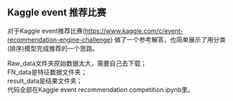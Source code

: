 ## Kaggle event 推荐比赛
对于Kaggle event推荐比赛(https://www.kaggle.com/c/event-recommendation-engine-challenge)
做了一个参考解答，也简单展示了用分类(排序)模型完成推荐的一个思路。<br>


Raw_data文件夹原始数据太大，需要自己去下载；<br/>
FN_data是特征数据文件夹；<br/>
result_data是结果文件夹；<br/>
代码全部在Kaggle event recommendation competition.ipynb里。<br/>
